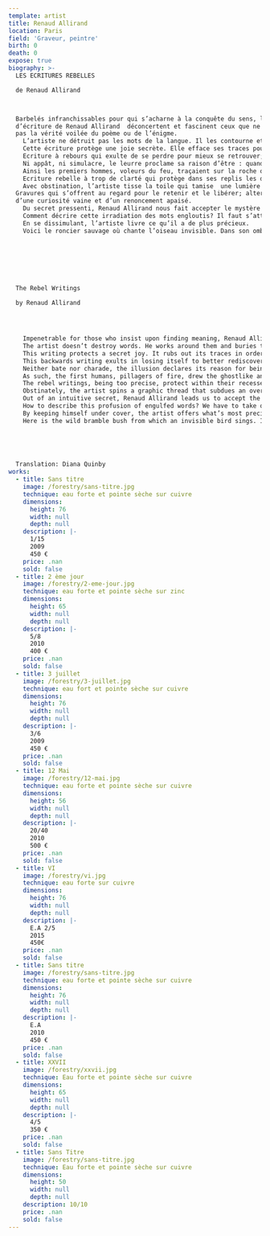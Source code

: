 ```yaml
---
template: artist
title: Renaud Allirand
location: Paris
field: 'Graveur, peintre'
birth: 0
death: 0
expose: true
biography: >-
  LES ECRITURES REBELLES  

  de Renaud Allirand



  Barbelés infranchissables pour qui s’acharne à la conquête du sens, les jeux
  d’écriture de Renaud Allirand  déconcertent et fascinent ceux que ne décourage
  pas la vérité voilée du poème ou de l’énigme.
    L’artiste ne détruit pas les mots de la langue. Il les contourne et les enfouit. S’agit-il de les préserver en les rendant illisibles ? Comme un voleur qui se dissimule dans la foule, il cache son trésor dans la forêt des signes.
    Cette écriture protège une joie secrète. Elle efface ses traces pour sauver sa liberté. Ses ruses écartent les pilleurs.
    Ecriture à rebours qui exulte de se perdre pour mieux se retrouver; filet jeté en haute mer qui retient sa capture. Le temps n’est plus où l’on se devait de renouer les mailles des discours galvaudés. Il faut tout réinventer en eau profonde.
    Ni appât, ni simulacre, le leurre proclame sa raison d’être : quand les mots défaillent, ces griffures dans la nuit creusent une aube nouvelle.
    Ainsi les premiers hommes, voleurs du feu, traçaient sur la roche obscure les animaux fantômes de leurs rêves pour marquer leur passage.
    Ecriture rebelle à trop de clarté qui protège dans ses replis les découvertes de l’enfance éblouie.
    Avec obstination, l’artiste tisse la toile qui tamise  une lumière trop vive.
  Gravures qui s’offrent au regard pour le retenir et le libérer; alternance
  d’une curiosité vaine et d’un renoncement apaisé.
    Du secret pressenti, Renaud Allirand nous fait accepter le mystère où ce qui dérobe est plus précieux que l’apparence.
    Comment décrire cette irradiation des mots engloutis? Il faut s’attarder et se laisser envahir par le frémissement de ces arabesques incompréhensibles qui semblent emprunter aux temples de l’Orient leur hommage à un Dieu qui ne saurait être représenté.
    En se dissimulant, l’artiste livre ce qu’il a de plus précieux. 
    Voici le roncier sauvage où chante l’oiseau invisible. Dans son ombre lumineuse veille l’espérance plus forte que la mort.

                                                                                    
                                                                             Jacques Robinet




  The Rebel Writings

  by Renaud Allirand




    Impenetrable for those who insist upon finding meaning, Renaud Allirand’s graphic writings both disconcert and fascinate viewers who aren’t discouraged by the veiled truth of poems or riddles.
    The artist doesn’t destroy words. He works around them and buries them. Is he trying to preserve them by making them illegible? Like a thief who gets away by disappearing into a crowd, he hides his treasure in the forest of signs.
    This writing protects a secret joy. It rubs out its traces in order to save its freedom. Its tricks keep plunderers away.
    This backwards writing exults in losing itself to better rediscover itself, like a net thrown into the high seas that retains its catch. There’s no longer the obligation to tighten the loose ends of clichéd discourse. Out in deep water, everything must be reinvented.
    Neither bate nor charade, the illusion declares its reason for being: when words fall short, these enigmatic marks bring forth a new beginning.
    As such, the first humans, pillagers of fire, drew the ghostlike animals of their dreams upon dark rocks, leaving a trace of their presence. 
    The rebel writings, being too precise, protect within their recesses the discoveries of a bedazzled childhood.
    Obstinately, the artist spins a graphic thread that subdues an overly intense light. Etchings retain and liberate the gaze, alternating between vain curiosity and peaceful renunciation.
    Out of an intuitive secret, Renaud Allirand leads us to accept the mystery: that which is concealed from sight is more precious than appearance.
    How to describe this profusion of engulfed words? We have to take our time, indulge our gaze in these quivering, indecipherable arabesques that seem to have been taken from temples of the Orient and drawn in homage to an unrepresentable God. 
    By keeping himself under cover, the artist offers what’s most precious to him.
    Here is the wild bramble bush from which an invisible bird sings. In its luminous shadow there lingers the one hope that is stronger than death.

                                                                                    
                                                                             Jacques Robinet


  Translation: Diana Quinby
works:
  - title: Sans titre
    image: /forestry/sans-titre.jpg
    technique: eau forte et pointe sèche sur cuivre
    dimensions:
      height: 76
      width: null
      depth: null
    description: |-
      1/15 
      2009 
      450 €
    price: .nan
    sold: false
  - title: 2 ème jour
    image: /forestry/2-eme-jour.jpg
    technique: eau forte et pointe sèche sur zinc
    dimensions:
      height: 65
      width: null
      depth: null
    description: |-
      5/8
      2010
      400 €
    price: .nan
    sold: false
  - title: 3 juillet
    image: /forestry/3-juillet.jpg
    technique: eau fort et pointe sèche sur cuivre
    dimensions:
      height: 76
      width: null
      depth: null
    description: |-
      3/6 
      2009 
      450 €
    price: .nan
    sold: false
  - title: 12 Mai
    image: /forestry/12-mai.jpg
    technique: eau forte et pointe sèche sur cuivre
    dimensions:
      height: 56
      width: null
      depth: null
    description: |-
      20/40
      2010 
      500 €
    price: .nan
    sold: false
  - title: VI
    image: /forestry/vi.jpg
    technique: eau forte sur cuivre
    dimensions:
      height: 76
      width: null
      depth: null
    description: |-
      E.A 2/5 
      2015
      450€
    price: .nan
    sold: false
  - title: Sans titre
    image: /forestry/sans-titre.jpg
    technique: eau forte et pointe sèche sur cuivre
    dimensions:
      height: 76
      width: null
      depth: null
    description: |-
      E.A 
      2010 
      450 €
    price: .nan
    sold: false
  - title: XXVII
    image: /forestry/xxvii.jpg
    technique: Eau forte et pointe sèche sur cuivre
    dimensions:
      height: 65
      width: null
      depth: null
    description: |-
      4/5
      350 €
    price: .nan
    sold: false
  - title: Sans Titre
    image: /forestry/sans-titre.jpg
    technique: Eau forte et pointe sèche sur cuivre
    dimensions:
      height: 50
      width: null
      depth: null
    description: 10/10
    price: .nan
    sold: false
---
```


